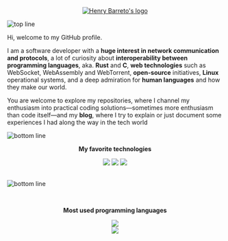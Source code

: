 <div align="center">
  <a href="https://henrybarreto.dev/" target="_blank"><img src="https://user-images.githubusercontent.com/23109089/213782979-5a11a9cc-77ef-4334-8d9b-9f5c6587c44f.png" alt="Henry Barreto's logo" /></a>
</div>

![top line](https://user-images.githubusercontent.com/23109089/213783502-9cf034cf-872c-4238-94d4-a170033234c0.png)

Hi, welcome to my GitHub profile.

I am a software developer with a **huge interest in network communication and protocols**, a lot of curiosity about **interoperability between programming languages**, aka. **Rust** and **C**, **web technologies** such as WebSocket, WebAssembly and WebTorrent, **open-source** initiatives, **Linux** operational systems, and a deep admiration for **human languages** and how they make our world.

You are welcome to explore my repositories, where I channel my enthusiasm into practical coding solutions—sometimes more enthusiasm than code itself—and my **blog**, where I try to explain or just document some experiences I had along the way in the tech world

![bottom line](https://user-images.githubusercontent.com/23109089/213783502-9cf034cf-872c-4238-94d4-a170033234c0.png)

<div align="center">
  <p><strong>My favorite technologies</strong></p>
  <img src="https://github.com/henrybarreto/henrybarreto/assets/23109089/1095349a-4b57-4606-aada-ebddd68c5f6d" />
  <img src="https://github.com/henrybarreto/henrybarreto/assets/23109089/fedb5301-0216-4f4f-8e88-43478b207107" />
  <img src="https://github.com/henrybarreto/henrybarreto/assets/23109089/21fe1ad6-316c-4049-9d4e-ae6c765b67ed" />
  <br />
  <br />
</div>

![bottom line](https://user-images.githubusercontent.com/23109089/213783502-9cf034cf-872c-4238-94d4-a170033234c0.png)

<div align="center">
  <br />
  <p><strong>Most used programming languages</strong></p>
  <img src="https://cr-skills-chart-widget.azurewebsites.net/api/api?username=henrybarreto&branding=false&width=700px&skills=Rust,Go,JavaScript,TypeScript,Java,C" />
</div>

<div align="center">
  <img src="https://user-images.githubusercontent.com/23109089/213783513-9f3e2a3f-c324-4250-8f37-acc6302127f7.png" />
</div>
